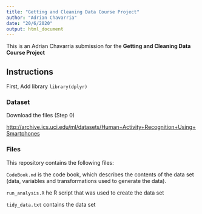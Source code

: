 ```yaml
---
title: "Getting and Cleaning Data Course Project"
author: "Adrian Chavarria"
date: "20/6/2020"
output: html_document
---
```



This is an Adrian Chavarria submission for the **Getting and Cleaning Data Course Project**

## Instructions

First, Add library ``` library(dplyr) ``` 



### Dataset

Download the files (Step 0)

<http://archive.ics.uci.edu/ml/datasets/Human+Activity+Recognition+Using+Smartphones>


### Files

This repository contains the following files:

``` CodeBook.md ``` is the code book, which describes the contents of the data set (data, variables and transformations used to generate the data).

``` run_analysis.R ``` he R script that was used to create the data set

``` tidy_data.txt ``` contains the data set
